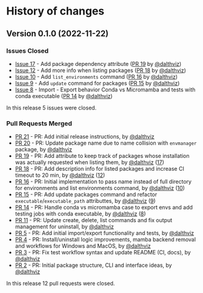 # History of changes

## Version 0.1.0 (2022-11-22)

### Issues Closed

* [Issue 17](https://github.com/spyder-ide/envs-manager/issues/17) - Add package dependency attribute ([PR 19](https://github.com/spyder-ide/envs-manager/pull/19) by [@dalthviz](https://github.com/dalthviz))
* [Issue 12](https://github.com/spyder-ide/envs-manager/issues/12) - Add more info when listing packages ([PR 18](https://github.com/spyder-ide/envs-manager/pull/18) by [@dalthviz](https://github.com/dalthviz))
* [Issue 10](https://github.com/spyder-ide/envs-manager/issues/10) - Add `list_environments` command ([PR 16](https://github.com/spyder-ide/envs-manager/pull/16) by [@dalthviz](https://github.com/dalthviz))
* [Issue 9](https://github.com/spyder-ide/envs-manager/issues/9) - Add `update` command for packages ([PR 15](https://github.com/spyder-ide/envs-manager/pull/15) by [@dalthviz](https://github.com/dalthviz))
* [Issue 8](https://github.com/spyder-ide/envs-manager/issues/8) - Import - Export behavior Conda vs Micromamba and tests with conda executable ([PR 14](https://github.com/spyder-ide/envs-manager/pull/14) by [@dalthviz](https://github.com/dalthviz))

In this release 5 issues were closed.

### Pull Requests Merged

* [PR 21](https://github.com/spyder-ide/envs-manager/pull/21) - PR: Add initial release instructions, by [@dalthviz](https://github.com/dalthviz)
* [PR 20](https://github.com/spyder-ide/envs-manager/pull/20) - PR: Update package name due to name collision with `envmanager` package, by [@dalthviz](https://github.com/dalthviz)
* [PR 19](https://github.com/spyder-ide/envs-manager/pull/19) - PR: Add attribute to keep track of packages whose installation was actually requested when listing them, by [@dalthviz](https://github.com/dalthviz) ([17](https://github.com/spyder-ide/envs-manager/issues/17))
* [PR 18](https://github.com/spyder-ide/envs-manager/pull/18) - PR: Add description info for listed packages and increase CI timeout to 20 min, by [@dalthviz](https://github.com/dalthviz) ([12](https://github.com/spyder-ide/envs-manager/issues/12))
* [PR 16](https://github.com/spyder-ide/envs-manager/pull/16) - PR: Initial implementation to pass name instead of full directory for environments and list environments command, by [@dalthviz](https://github.com/dalthviz) ([10](https://github.com/spyder-ide/envs-manager/issues/10))
* [PR 15](https://github.com/spyder-ide/envs-manager/pull/15) - PR: Add update packages command and refactor `executable`/`executable_path` attributtes, by [@dalthviz](https://github.com/dalthviz) ([9](https://github.com/spyder-ide/envs-manager/issues/9))
* [PR 14](https://github.com/spyder-ide/envs-manager/pull/14) - PR: Handle conda vs micromamba case to export envs and add testing jobs with conda executable, by [@dalthviz](https://github.com/dalthviz) ([8](https://github.com/spyder-ide/envs-manager/issues/8))
* [PR 11](https://github.com/spyder-ide/envs-manager/pull/11) - PR: Update create, delete, list commands and fix output management for uninstall, by [@dalthviz](https://github.com/dalthviz)
* [PR 5](https://github.com/spyder-ide/envs-manager/pull/5) - PR: Add initial import/export functionality and tests, by [@dalthviz](https://github.com/dalthviz)
* [PR 4](https://github.com/spyder-ide/envs-manager/pull/4) - PR: Install/uninstall logic improvements, mamba backend removal and workflows for Windows and MacOS, by [@dalthviz](https://github.com/dalthviz)
* [PR 3](https://github.com/spyder-ide/envs-manager/pull/3) - PR: Fix test workflow syntax and update README (CI, docs), by [@dalthviz](https://github.com/dalthviz)
* [PR 2](https://github.com/spyder-ide/envs-manager/pull/2) - PR: Initial package structure, CLI and interface ideas, by [@dalthviz](https://github.com/dalthviz)

In this release 12 pull requests were closed.
